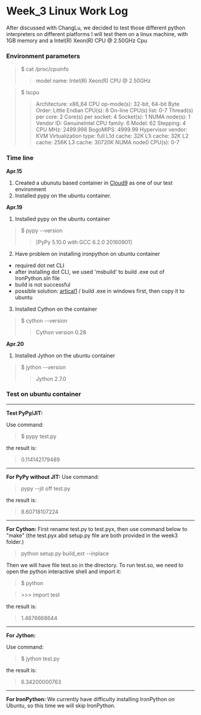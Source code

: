 # Week_3 Linux Work Log

After discussed with ChangLu, we decided to test those different python interpreters on different platforms
I will test them on a linux machine, with 1GB memory and a Intel(R) Xeon(R) CPU @ 2.50GHz Cpu

### Environment parameters
>$ cat /proc/cpuinfo
>>model name: Intel(R) Xeon(R) CPU @ 2.50GHz

>$ lscpu
>>Architecture:          x86_64
CPU op-mode(s):        32-bit, 64-bit
Byte Order:            Little Endian
CPU(s):                8
On-line CPU(s) list:   0-7
Thread(s) per core:    2
Core(s) per socket:    4
Socket(s):             1
NUMA node(s):          1
Vendor ID:             GenuineIntel
CPU family:            6
Model:                 62
Stepping:              4
CPU MHz:               2499.998
BogoMIPS:              4999.99
Hypervisor vendor:     KVM
Virtualization type:   full
L1d cache:             32K
L1i cache:             32K
L2 cache:              256K
L3 cache:              30720K
>>NUMA node0 CPU(s):     0-7

### Time line
**Apr.15**
1. Created a ubunutu based container in [Cloud9](https://ide.c9.io/aimsecond/cs263-18s-ucsb) as one of our test environment
2. Installed pypy on the ubuntu container.

**Apr.19**
1. Installed pypy on the ubuntu container
>$ pypy --version
>>[PyPy 5.10.0 with GCC 6.2.0 20160901]
2. Have problem on installing ironpython on ubuntu container
- required dot net CLI
- after installing dot CLI, we used 'msbuild' to build .exe out of IronPython.sln file
- build is not successful
- possible solution: [artical1](https://stackoverflow.com/questions/45664694/instaling-ironpython-for-linux) / build .exe in windows first, then copy it to ubuntu
3. Installed Cython on the container
>$ cython --version
>>Cython version 0.28

**Apr.20**
1. Installed Jython on the ubuntu container
>$ jython --version
>>Jython 2.7.0

### Test on ubuntu container
---
**Test PyPy/JIT:**

Use command:
>$ pypy test.py

the result is:
>0.114142179489

---
**For PyPy without JIT:**
Use command: 
>pypy --jit off test.py

the result is:
>8.60718107224

---
**For Cython:**
First rename test.py to test.pyx, then use command below to "make" (the test.pyx abd setup.py file are both provided in the week3 folder.)
>python setup.py build_ext --inplace

Then we will have file test.so in the directory. To run test.so, we need to open the python interactive shell and import it:
>$ python

>\>\>\> import test

the result is:
>1.4676668644

---
**For Jython:**

Use command:
>$ jython test.py

the result is:
>6.34200000763

---
**For IronPython:**
We currently have difficulty installing IronPython on Ubuntu, so this time we will skip IronPython.
